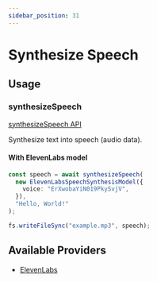 ```yaml
---
sidebar_position: 31
---
```


# Synthesize Speech

## Usage

### synthesizeSpeech

[synthesizeSpeech API](/api/modules#synthesizespeech)

Synthesize text into speech (audio data).

#### With ElevenLabs model

```ts
const speech = await synthesizeSpeech(
  new ElevenLabsSpeechSynthesisModel({
    voice: "ErXwobaYiN019PkySvjV",
  }),
  "Hello, World!"
);

fs.writeFileSync("example.mp3", speech);
```

## Available Providers

- [ElevenLabs](/integration/model-provider/elevenlabs)
